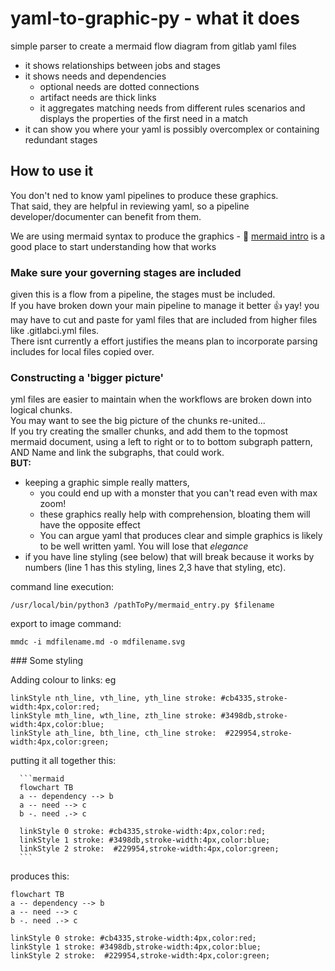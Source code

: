 # yaml-to-graphic-py - what it does
simple parser to create a mermaid flow diagram from gitlab yaml files
- it shows relationships between jobs and stages
- it shows needs and dependencies
  - optional needs are dotted connections
  - artifact needs are thick links
  - it aggregates matching needs from different rules scenarios and displays the properties of the first need in a match
- it can show you where your yaml is possibly overcomplex or containing redundant stages  

## How to use it
You don't ned to know yaml pipelines to produce these graphics.  
That said, they are helpful in reviewing yaml, so a pipeline developer/documenter can benefit from them.  
  
We are using mermaid syntax to produce the graphics - :link: [mermaid intro](https://mermaid.js.org/intro/) is a good place to start understanding how that works  

### Make sure your governing stages are included

given this is a flow from a pipeline, the stages must be included.  
If you have broken down your main pipeline to manage it better :thumbsup: yay! you may have to cut and paste for yaml files that are included from higher files like .gitlabci.yml files.  
There isnt currently a effort justifies the means plan to incorporate parsing includes for local files copied over.  

### Constructing a 'bigger picture'
yml files are easier to maintain when the workflows are broken down into logical chunks.  
You may want to see the big picture of the chunks re-united...  
If you try creating the smaller chunks, and add them to the topmost mermaid document, using a left to right or to to bottom subgraph pattern, AND Name and link the subgraphs, that could work.   
**BUT:**  
- keeping a graphic simple really matters,
  - you could end up with a monster that you can't read even with max zoom!
  - these graphics really help with comprehension, bloating them will have the opposite effect
  - You can argue yaml that produces clear and simple graphics is likely to be well written yaml. You will lose that *elegance*
- if you have line styling (see below) that will break because it works by numbers (line 1 has this styling, lines 2,3 have that styling, etc).

command line execution:
```
/usr/local/bin/python3 /pathToPy/mermaid_entry.py $filename
```

export to image command:
```
mmdc -i mdfilename.md -o mdfilename.svg
```

### Some styling

Adding colour to links:
eg
```
linkStyle nth_line, vth_line, yth_line stroke: #cb4335,stroke-width:4px,color:red;
linkStyle mth_line, wth_line, zth_line stroke: #3498db,stroke-width:4px,color:blue;
linkStyle ath_line, bth_line, cth_line stroke:  #229954,stroke-width:4px,color:green;

```

putting it all together this:
````
  ```mermaid
  flowchart TB
  a -- dependency --> b
  a -- need --> c
  b -. need .-> c

  linkStyle 0 stroke: #cb4335,stroke-width:4px,color:red;
  linkStyle 1 stroke: #3498db,stroke-width:4px,color:blue;
  linkStyle 2 stroke:  #229954,stroke-width:4px,color:green;
  ```  
````

produces this:  

```mermaid
flowchart TB
a -- dependency --> b
a -- need --> c
b -. need .-> c

linkStyle 0 stroke: #cb4335,stroke-width:4px,color:red;
linkStyle 1 stroke: #3498db,stroke-width:4px,color:blue;
linkStyle 2 stroke:  #229954,stroke-width:4px,color:green;
```
